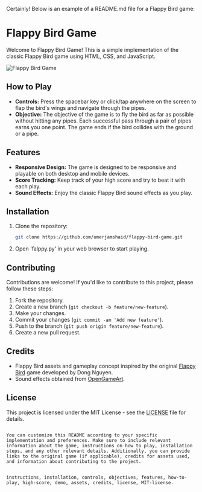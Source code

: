 Certainly! Below is an example of a README.md file for a Flappy Bird game:

# Flappy Bird Game

Welcome to Flappy Bird Game! This is a simple implementation of the classic Flappy Bird game using HTML, CSS, and JavaScript.

![Flappy Bird Game](demo.gif)

## How to Play

- **Controls:** Press the spacebar key or click/tap anywhere on the screen to flap the bird's wings and navigate through the pipes.
- **Objective:** The objective of the game is to fly the bird as far as possible without hitting any pipes. Each successful pass through a pair of pipes earns you one point. The game ends if the bird collides with the ground or a pipe.

## Features

- **Responsive Design:** The game is designed to be responsive and playable on both desktop and mobile devices.
- **Score Tracking:** Keep track of your high score and try to beat it with each play.
- **Sound Effects:** Enjoy the classic Flappy Bird sound effects as you play.

## Installation

1. Clone the repository:

   ```bash
   git clone https://github.com/umerjamshaid/flappy-bird-game.git
   ```

2. Open 'falppy.py' in your web browser to start playing.

## Contributing

Contributions are welcome! If you'd like to contribute to this project, please follow these steps:

1. Fork the repository.
2. Create a new branch (`git checkout -b feature/new-feature`).
3. Make your changes.
4. Commit your changes (`git commit -am 'Add new feature'`).
5. Push to the branch (`git push origin feature/new-feature`).
6. Create a new pull request.

## Credits

- Flappy Bird assets and gameplay concept inspired by the original [Flappy Bird](https://en.wikipedia.org/wiki/Flappy_Bird) game developed by Dong Nguyen.
- Sound effects obtained from [OpenGameArt](https://opengameart.org/).

## License

This project is licensed under the MIT License - see the [LICENSE](LICENSE) file for details.
```

You can customize this README according to your specific implementation and preferences. Make sure to include relevant information about the game, instructions on how to play, installation steps, and any other relevant details. Additionally, you can provide links to the original game (if applicable), credits for assets used, and information about contributing to the project.


instructions, installation, controls, objectives, features, how-to-play, high-score, demo, assets, credits, license, MIT-license.
